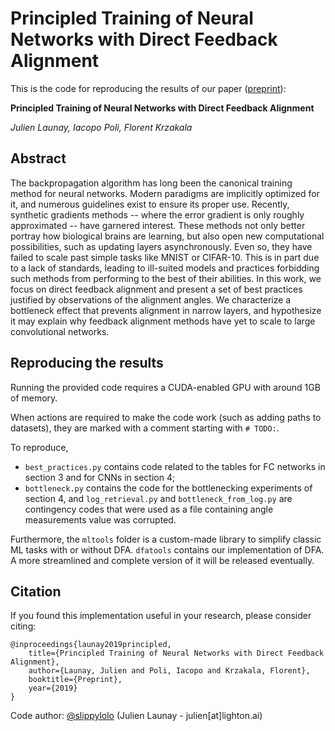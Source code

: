 # Principled Training of Neural Networks with Direct Feedback Alignment

This is the code for reproducing the results of our paper ([preprint](https://arxiv.org/abs/1906.04554)):



**Principled Training of Neural Networks with Direct Feedback Alignment**

*Julien Launay, Iacopo Poli, Florent Krzakala*



## Abstract

The backpropagation algorithm has long been the canonical training method for neural networks. Modern paradigms are implicitly optimized for it, and numerous guidelines exist to ensure its proper use. Recently, synthetic gradients methods -- where the error gradient is only roughly approximated -- have garnered interest. These methods not only better portray how biological brains are learning, but also open new computational possibilities, such as updating layers asynchronously. Even so, they have failed to scale past simple tasks like MNIST or CIFAR-10. This is in part due to a lack of standards, leading to ill-suited models and practices forbidding such methods from performing to the best of their abilities. In this work, we focus on direct feedback alignment and present a set of best practices justified by observations of the alignment angles. We characterize a bottleneck effect that prevents alignment in narrow layers, and hypothesize it may explain why feedback alignment methods have yet to scale to large convolutional networks.



## Reproducing the results

Running the provided code requires a CUDA-enabled GPU with around 1GB of memory. 

When actions are required to make the code work (such as adding paths to datasets), they are marked with a comment starting with `# TODO:`. 

To reproduce, 

- `best_practices.py` contains code related to the tables for FC networks in section 3 and for CNNs in section 4;
- `bottleneck.py` contains the code for the bottlenecking experiments of section 4, and `log_retrieval.py` and `bottleneck_from_log.py` are contingency codes that were used as a file containing angle measurements value was corrupted.

Furthermore, the  `mltools` folder is a custom-made library to simplify classic ML tasks with or without DFA. `dfatools` contains our implementation of DFA. A more streamlined and complete version of it will be released eventually.

## Citation

If you found this implementation useful in your research, please consider citing:

```
@inproceedings{launay2019principled,
    title={Principled Training of Neural Networks with Direct Feedback Alignment},
    author={Launay, Julien and Poli, Iacopo and Krzakala, Florent},
    booktitle={Preprint},
    year={2019}
}
```

Code author: [@slippylolo](https://github.com/slippylolo) (Julien Launay - julien[at]lighton.ai)